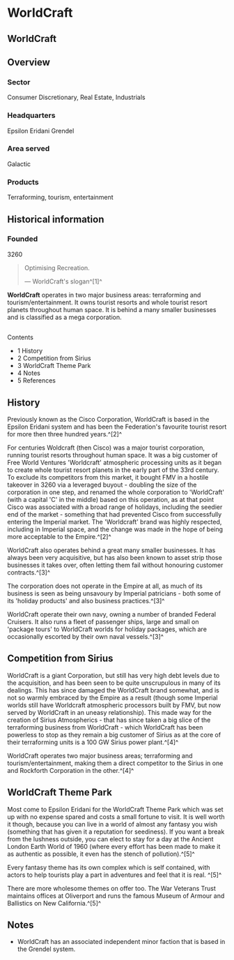 # WorldCraft
## WorldCraft

		

## Overview

### Sector

Consumer Discretionary, Real Estate, Industrials

### Headquarters

Epsilon Eridani
Grendel

### Area served

Galactic

### Products

Terraforming, tourism, entertainment

## Historical information

### Founded

3260

> 
> 
> Optimising Recreation.
> 
> 
> — WorldCraft's slogan^[1]^
> 

**WorldCraft** operates in two major business areas: terraforming and tourism/entertainment. It owns tourist resorts and whole tourist resort planets throughout human space. It is behind a many smaller businesses and is classified as a mega corporation.

## 

Contents

- 1 History
- 2 Competition from Sirius
- 3 WorldCraft Theme Park
- 4 Notes
- 5 References

## History

Previously known as the Cisco Corporation, WorldCraft is based in the Epsilon Eridani system and has been the Federation's favourite tourist resort for more then three hundred years.^[2]^

For centuries Woldcraft (then Cisco) was a major tourist corporation, running tourist resorts throughout human space. It was a big customer of Free World Ventures 'Worldcraft' atmospheric processing units as it began to create whole tourist resort planets in the early part of the 33rd century. To exclude its competitors from this market, it bought FMV in a hostile takeover in 3260 via a leveraged buyout - doubling the size of the corporation in one step, and renamed the whole corporation to 'WorldCraft' (with a capital 'C' in the middle) based on this operation, as at that point Cisco was associated with a broad range of holidays, including the seedier end of the market - something that had prevented Cisco from successfully entering the Imperial market. The 'Worldcraft' brand was highly respected, including in Imperial space, and the change was made in the hope of being more acceptable to the Empire.^[2]^

WorldCraft also operates behind a great many smaller businesses. It has always been very acquisitive, but has also been known to asset strip those businesses it takes over, often letting them fail without honouring customer contracts.^[3]^ 

The corporation does not operate in the Empire at all, as much of its business is seen as being unsavoury by Imperial patricians - both some of its 'holiday products' and also business practices.^[3]^ 

WorldCraft operate their own navy, owning a number of branded Federal Cruisers. It also runs a fleet of passenger ships, large and small on 'package tours' to WorldCraft worlds for holiday packages, which are occasionally escorted by their own naval vessels.^[3]^

## Competition from Sirius

WorldCraft is a giant Corporation, but still has very high debt levels due to the acquisition, and has been seen to be quite unscrupulous in many of its dealings. This has since damaged the WorldCraft brand somewhat, and is not so warmly embraced by the Empire as a result (though some Imperial worlds still have Worldcraft atmospheric processors built by FMV, but now served by WorldCraft in an uneasy relationship). This made way for the creation of Sirius Atmospherics - that has since taken a big slice of the terraforming business from WorldCraft - which WorldCraft has been powerless to stop as they remain a big customer of Sirius as at the core of their terraforming units is a 100 GW Sirius power plant.^[4]^

WorldCraft operates two major business areas; terraforming and tourism/entertainment, making them a direct competitor to the Sirius in one and Rockforth Corporation in the other.^[4]^

## WorldCraft Theme Park

Most come to Epsilon Eridani for the WorldCraft Theme Park which was set up with no expense spared and costs a small fortune to visit. It is well worth it though, because you can live in a world of almost any fantasy you wish (something that has given it a reputation for seediness). If you want a break from the lushness outside, you can elect to stay for a day at the Ancient London Earth World of 1960 (where every effort has been made to make it as authentic as possible, it even has the stench of pollution).^[5]^

Every fantasy theme has its own complex which is self contained, with actors to help tourists play a part in adventures and feel that it is real. ^[5]^

There are more wholesome themes on offer too. The War Veterans Trust maintains offices at Oliverport and runs the famous Museum of Armour and Ballistics on New California.^[5]^

## Notes

- WorldCraft has an associated independent minor faction that is based in the Grendel system.